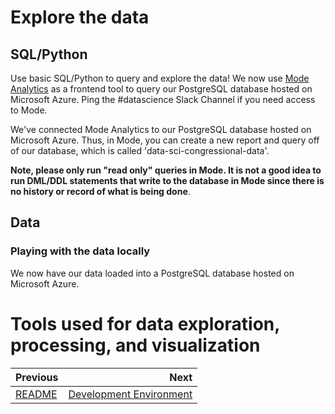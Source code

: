 # Explore the data
## SQL/Python
Use basic SQL/Python to query and explore the data! We now use [Mode Analytics](https://modeanalytics.com/editor/code_for_san_francisco) as a frontend tool to query our PostgreSQL database hosted on Microsoft Azure. Ping the #datascience Slack Channel if you need access to Mode.

We've connected Mode Analytics to our PostgreSQL database hosted on Microsoft Azure. Thus, in Mode, you can create a new report and query off of our database, which is called 'data-sci-congressional-data'.

**Note, please only run "read only" queries in Mode. It is not a good idea to run DML/DDL statements that write to the database in Mode since there is no history or record of what is being done**.

## Data

### Playing with the data locally
We now have our data loaded into a PostgreSQL database hosted on Microsoft Azure. 


# Tools used for data exploration, processing, and visualization

| Previous | Next |
|:---------|-----:|
| [README](./README.md) | [Development Environment](./02_development_environment.md) |
